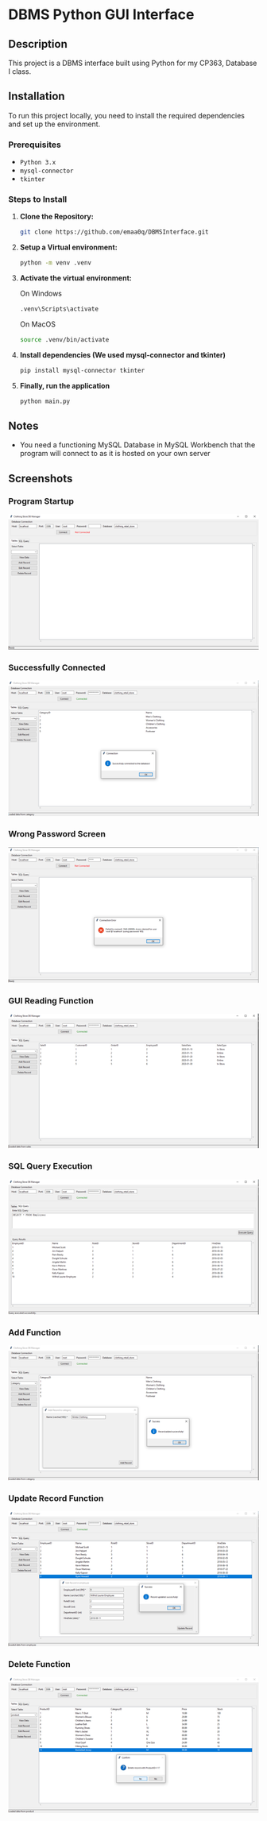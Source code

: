# DBMS Python GUI Interface

## Description

This project is a DBMS interface built using Python for my CP363, Database I class.

## Installation

To run this project locally, you need to install the required dependencies and set up the environment.

### Prerequisites
- `Python 3.x`
- `mysql-connector`
- `tkinter`

### Steps to Install

1. **Clone the Repository:**
   ```bash
   git clone https://github.com/emaa0q/DBMSInterface.git
   ```

2. **Setup a Virtual environment:**
   ```bash
   python -m venv .venv
   ```

3. **Activate the virtual environment:**
   
   On Windows
   ```bash
   .venv\Scripts\activate
   ```
   
   On MacOS
   ```bash
   source .venv/bin/activate
   ```

4. **Install dependencies (We used mysql-connector and tkinter)**
   ```bash
   pip install mysql-connector tkinter
   ```

5. **Finally, run the application**
   ```bash
   python main.py
   ```

## Notes
- You need a functioning MySQL Database in MySQL Workbench that the program will connect to as it is hosted on your own server

## Screenshots

### Program Startup
![Program Startup](Screenshots/ProgramStartup.png)

### Successfully Connected
![Successfully Connected](Screenshots/SuccessfullyConnected.png)

### Wrong Password Screen
![Wrong Password Screen](Screenshots/WrongPasswordScreen.png)

### GUI Reading Function
![GUI Reading Function](Screenshots/GUIReadingFunction.png)

### SQL Query Execution
![SQL Query Execution](Screenshots/SQLQueryExecution.png)

### Add Function
![Add Function](Screenshots/AddFunction.png)

### Update Record Function
![Update Record Function](Screenshots/UpdateRecordFunction.png)

### Delete Function
![Delete Function](Screenshots/DeleteFunction.png)
